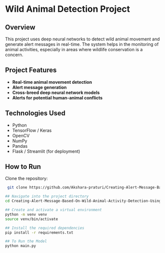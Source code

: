 # Wild Animal Detection Project

## Overview

This project uses deep neural networks to detect wild animal movement and generate alert messages in real-time. The system helps in the monitoring of animal activities, especially in areas where wildlife conservation is a concern.

## Project Features

- **Real-time animal movement detection**
- **Alert message generation**
- **Cross-breed deep neural network models**
- **Alerts for potential human-animal conflicts**

## Technologies Used

- Python
- TensorFlow / Keras
- OpenCV
- NumPy
- Pandas
- Flask / Streamlit (for deployment)

## How to Run

 Clone the repository:
   ```bash
    git clone https://github.com/Akshara-praturi/Creating-Alert-Message-Based-On-Wild-Animal-Activity-Detection-Using-Deep-Neural-Networks.git

## Navigate into the project directory
cd Creating-Alert-Message-Based-On-Wild-Animal-Activity-Detection-Using-Deep-Neural-Networks

## Create and activate a virtual environment
python -m venv venv
source venv/bin/activate  

## Install the required dependencies
pip install -r requirements.txt

## To Run the Model
python main.py 


